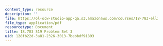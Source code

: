 ```yaml
---
content_type: resource
description: ''
file: https://ol-ocw-studio-app-qa.s3.amazonaws.com/courses/18-783-elliptic-curves-spring-2019/128fb22d3a81232630137bebbdf91893_MIT18_783S19_pset3.pdf
file_type: application/pdf
resourcetype: Document
title: 18.783 S19 Problem Set 3
uid: 128fb22d-3a81-2326-3013-7bebbdf91893
---
```

